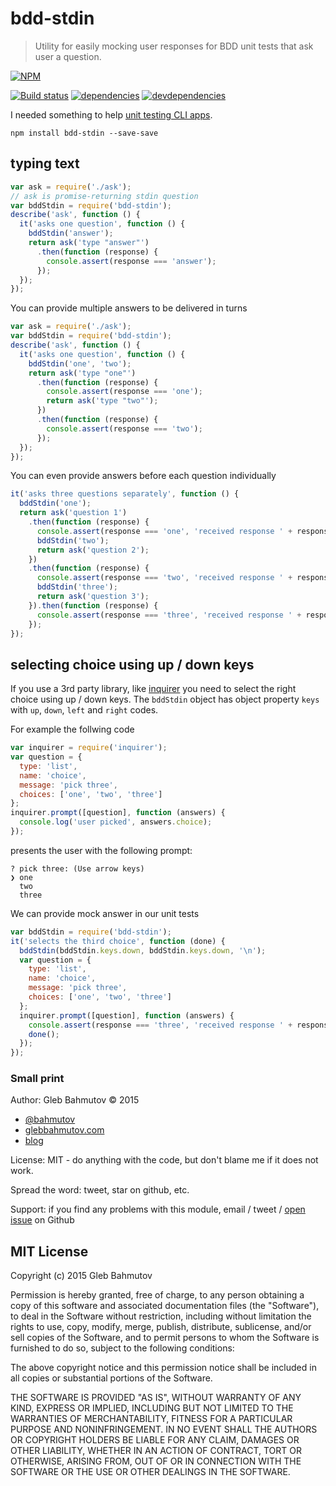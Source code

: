 # bdd-stdin

> Utility for easily mocking user responses for BDD unit tests that ask user a question.

[![NPM][bdd-stdin-icon]][bdd-stdin-url]

[![Build status][ci-image]][ci-url]
[![dependencies][dependencies-image]][dependencies-url]
[![devdependencies][bdd-stdin-devdependencies-image] ][bdd-stdin-devdependencies-url]

I needed something to help [unit testing CLI apps](http://glebbahmutov.com/blog/unit-testing-cli-programs/).

`npm install bdd-stdin --save-save`

## typing text

```js
var ask = require('./ask');
// ask is promise-returning stdin question
var bddStdin = require('bdd-stdin');
describe('ask', function () {
  it('asks one question', function () {
    bddStdin('answer');
    return ask('type "answer"')
      .then(function (response) {
        console.assert(response === 'answer');
      });
  });
});
```

You can provide multiple answers to be delivered in turns

```js
var ask = require('./ask');
var bddStdin = require('bdd-stdin');
describe('ask', function () {
  it('asks one question', function () {
    bddStdin('one', 'two');
    return ask('type "one"')
      .then(function (response) {
        console.assert(response === 'one');
        return ask('type "two"');
      })
      .then(function (response) {
        console.assert(response === 'two');
      });
  });
});
```

You can even provide answers before each question individually

```js
it('asks three questions separately', function () {
  bddStdin('one');
  return ask('question 1')
    .then(function (response) {
      console.assert(response === 'one', 'received response ' + response);
      bddStdin('two');
      return ask('question 2');
    })
    .then(function (response) {
      console.assert(response === 'two', 'received response ' + response);
      bddStdin('three');
      return ask('question 3');
    }).then(function (response) {
      console.assert(response === 'three', 'received response ' + response);
    });
});
```

## selecting choice using up / down keys

If you use a 3rd party library, like [inquirer](https://github.com/SBoudrias/Inquirer.js) you need to select
the right choice using up / down keys. The `bddStdin` object has object property `keys` with `up`, `down`, `left`
and `right` codes. 

For example the follwing code

```js
var inquirer = require('inquirer');
var question = {
  type: 'list',
  name: 'choice',
  message: 'pick three',
  choices: ['one', 'two', 'three']
};
inquirer.prompt([question], function (answers) {
  console.log('user picked', answers.choice);
});
```

presents the user with the following prompt:

    ? pick three: (Use arrow keys)
    ❯ one 
      two 
      three

We can provide mock answer in our unit tests

```js
var bddStdin = require('bdd-stdin');
it('selects the third choice', function (done) {
  bddStdin(bddStdin.keys.down, bddStdin.keys.down, '\n');
  var question = {
    type: 'list',
    name: 'choice',
    message: 'pick three',
    choices: ['one', 'two', 'three']
  };
  inquirer.prompt([question], function (answers) {
    console.assert(response === 'three', 'received response ' + response);
    done();
  });
});
```

### Small print

Author: Gleb Bahmutov &copy; 2015

* [@bahmutov](https://twitter.com/bahmutov)
* [glebbahmutov.com](http://glebbahmutov.com)
* [blog](http://glebbahmutov.com/blog)

License: MIT - do anything with the code, but don't blame me if it does not work.

Spread the word: tweet, star on github, etc.

Support: if you find any problems with this module, email / tweet /
[open issue](https://github.com/bahmutov/bdd-stdin/issues) on Github

## MIT License

Copyright (c) 2015 Gleb Bahmutov

Permission is hereby granted, free of charge, to any person
obtaining a copy of this software and associated documentation
files (the "Software"), to deal in the Software without
restriction, including without limitation the rights to use,
copy, modify, merge, publish, distribute, sublicense, and/or sell
copies of the Software, and to permit persons to whom the
Software is furnished to do so, subject to the following
conditions:

The above copyright notice and this permission notice shall be
included in all copies or substantial portions of the Software.

THE SOFTWARE IS PROVIDED "AS IS", WITHOUT WARRANTY OF ANY KIND,
EXPRESS OR IMPLIED, INCLUDING BUT NOT LIMITED TO THE WARRANTIES
OF MERCHANTABILITY, FITNESS FOR A PARTICULAR PURPOSE AND
NONINFRINGEMENT. IN NO EVENT SHALL THE AUTHORS OR COPYRIGHT
HOLDERS BE LIABLE FOR ANY CLAIM, DAMAGES OR OTHER LIABILITY,
WHETHER IN AN ACTION OF CONTRACT, TORT OR OTHERWISE, ARISING
FROM, OUT OF OR IN CONNECTION WITH THE SOFTWARE OR THE USE OR
OTHER DEALINGS IN THE SOFTWARE.

[bdd-stdin-icon]: https://nodei.co/npm/bdd-stdin.png?downloads=true
[bdd-stdin-url]: https://npmjs.org/package/bdd-stdin

[ci-image]: https://travis-ci.org/bahmutov/bdd-stdin.png?branch=master
[ci-url]: https://travis-ci.org/bahmutov/bdd-stdin
[dependencies-image]: https://david-dm.org/bahmutov/bdd-stdin.png
[dependencies-url]: https://david-dm.org/bahmutov/bdd-stdin
[bdd-stdin-devdependencies-image]: https://david-dm.org/bahmutov/bdd-stdin/dev-status.png
[bdd-stdin-devdependencies-url]: https://david-dm.org/bahmutov/bdd-stdin#info=devDependencies

